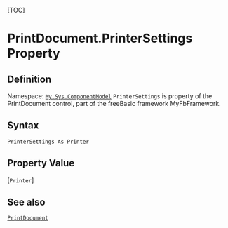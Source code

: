 [TOC]
# PrintDocument.PrinterSettings Property

## Definition
Namespace: [`My.Sys.ComponentModel`](My.Sys.ComponentModel.md)
`PrinterSettings` is property of the PrintDocument control, part of the freeBasic framework MyFbFramework.
## Syntax
```freeBasic
PrinterSettings As Printer
```
## Property Value
[`Printer`]
## See also
[`PrintDocument`](PrintDocument.md)
